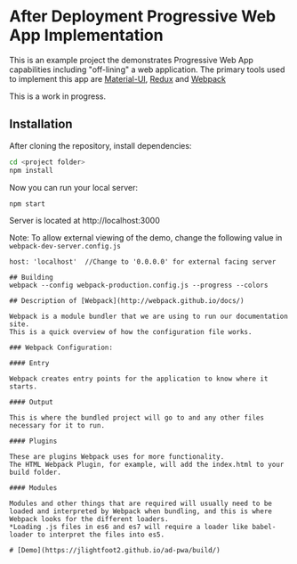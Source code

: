 # After Deployment Progressive Web App Implementation

This is an example project the demonstrates Progressive Web App capabilities including "off-lining" a web application.
The primary tools used to implement this app are [Material-UI](http://callemall.github.io/material-ui/), [Redux](http://redux.js.org) and 
[Webpack](https://webpack.github.io/)

This is a work in progress.

## Installation

After cloning the repository, install dependencies:
```sh
cd <project folder>
npm install
```

Now you can run your local server:
```sh
npm start
```
Server is located at http://localhost:3000

Note: To allow external viewing of the demo, change the following value in `webpack-dev-server.config.js`

```
host: 'localhost'  //Change to '0.0.0.0' for external facing server

## Building
webpack --config webpack-production.config.js --progress --colors

## Description of [Webpack](http://webpack.github.io/docs/)

Webpack is a module bundler that we are using to run our documentation site.
This is a quick overview of how the configuration file works.

### Webpack Configuration:

#### Entry

Webpack creates entry points for the application to know where it starts.

#### Output

This is where the bundled project will go to and any other files necessary for it to run.

#### Plugins

These are plugins Webpack uses for more functionality.
The HTML Webpack Plugin, for example, will add the index.html to your build folder.

#### Modules

Modules and other things that are required will usually need to be loaded and interpreted by Webpack when bundling, and this is where Webpack looks for the different loaders.
*Loading .js files in es6 and es7 will require a loader like babel-loader to interpret the files into es5.

# [Demo](https://jlightfoot2.github.io/ad-pwa/build/)
